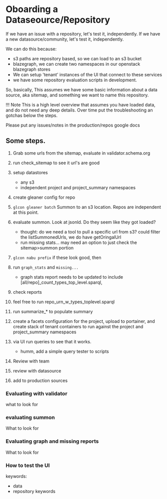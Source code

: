 # Oboarding a Dataseource/Repository

If we have an issue with a repository, let's test it, independently.
If we have a new datasource/community, let's test it, independently.

We can do this because:
* s3 paths are repository based, so we can load to an s3 bucket
* blazegraph, we can create two namespaces in our openstack blazegraph stores
* We can setup 'tenant' instances of the UI that connect to these services
* we have some repository evaluation scripts in development.


So, basically, This assumes we have some basic information about a data source, aka sitemap, and something we want to 
name this repository.

!!! Note
    This is a high level overview that assumes you have loaded data, and do not need any deep details.
    Over time put the troubleshooting an gotchas below the steps.

Please put any issues/notes in the production/repos google docs

## Some steps.
1. Grab some urls from the sitemap, evaluate in validator.schema.org
3. run check_sitemap to see it url's are good

3. setup datastores
    * any s3
    * independent project and project_summary namespaces
2. create gleaner config for repo
2.  `glcon gleaner batch` Summon to an s3 location. Repos are independent at this point.
4. evaluate summon. Look at jsonld. Do they seem like they got loaded?
    * thought: do we need a tool to pull a specific url from s3? could filter the listSummonedUrls, we do have getOringalUrl
    * run missing stats... may need an option to just check the sitemap>summon portion
5. `glcon nabu prefix` if these look good, then 
6. run `graph_stats` and `missing...`
    * graph stats report needs to be updated to include [all/repo]_count_types_top_level.sparql, 
7. check reports
9. feel free to run repo_urn_w_types_toplevel.sparql
9. run summarize_* to populate summary
9. create a facets configuration for the project, upload to portainer, and create stack of tenant containers to run against the project and project_summary namespaces
10. via UI run queries to see that it works.
    * humm, add a simple query tester to scripts
11. Review with team
12. review with datasource
13. add to production sources

### Evaluating with validator
what to look for

### evaluating summon
What to look for

### Evaluating graph and missing reports
What to look for

### How to test the UI

keywords:
* data
* repository keywords
